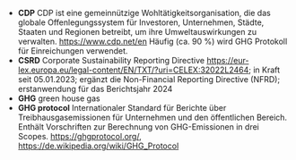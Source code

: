 * __CDP__ CDP ist eine gemeinnützige Wohltätigkeitsorganisation, die das globale Offenlegungssystem für Investoren, Unternehmen, Städte, Staaten und Regionen betreibt, um ihre Umweltauswirkungen zu verwalten. https://www.cdp.net/en Häufig (ca. 90 %) wird GHG Protokoll für Einreichungen verwendet.
* __CSRD__  Corporate Sustainability Reporting Directive https://eur-lex.europa.eu/legal-content/EN/TXT/?uri=CELEX:32022L2464; in Kraft seit 05.01.2023; ergänzt die Non-Financial Reporting Directive (NFRD); erstanwendung für das Berichtsjahr 2024
* __GHG__ green house gas
* __GHG protocol__ Internationaler Standard für Berichte über Treibhausgasemissionen für Unternehmen und den öffentlichen Bereich. Enthält Vorschriften zur Berechnung von GHG-Emissionen in drei Scopes. https://ghgprotocol.org/, https://de.wikipedia.org/wiki/GHG_Protocol

